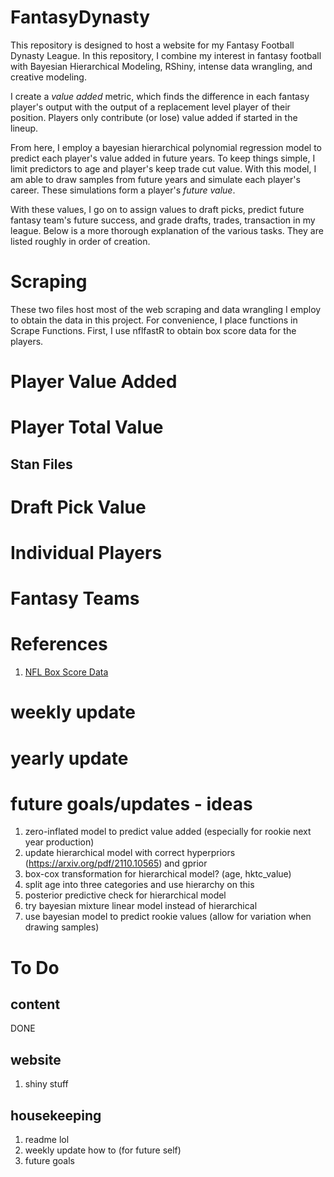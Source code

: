 # FantasyDynasty
This repository is designed to host a website for my Fantasy Football Dynasty League. In this repository,
I combine my interest in fantasy football with Bayesian Hierarchical Modeling, RShiny, intense data
wrangling, and creative modeling.

I create a *value added* metric, which finds the difference in each fantasy player's output
with the output of a replacement level player of their position.
Players only contribute (or lose) value added if started in the lineup.

From here, I employ a bayesian hierarchical polynomial regression model to predict each player's value added in future years.
To keep things simple, I limit predictors to age and player's keep trade cut value. With this model,
I am able to draw samples from future years and simulate each player's career. These simulations form
a player's *future value*.

With these values, I go on to assign values to draft picks, predict future fantasy team's future success, and
grade drafts, trades, transaction in my league. Below is a more thorough explanation of the various tasks.
They are listed roughly in order of creation. 

# Scraping

These two files host most of the web scraping and data wrangling I employ to obtain the data in this project.
For convenience, I place functions in Scrape Functions. First, I use nflfastR to obtain box score data for the players.


# Player Value Added

# Player Total Value

## Stan Files

# Draft Pick Value

# Individual Players

# Fantasy Teams

# References

1. [NFL Box Score Data](https://www.nflfastr.com)

# weekly update

# yearly update

# future goals/updates - ideas
1. zero-inflated model to predict value added (especially for rookie next year production)
2. update hierarchical model with correct hyperpriors (https://arxiv.org/pdf/2110.10565) and gprior
3. box-cox transformation for hierarchical model? (age, hktc_value)
4. split age into three categories and use hierarchy on this
5. posterior predictive check for hierarchical model
6. try bayesian mixture linear model instead of hierarchical
7. use bayesian model to predict rookie values (allow for variation when drawing samples)




# To Do

## content
DONE

## website
1. shiny stuff

## housekeeping
1. readme lol
2. weekly update how to (for future self)
3. future goals




